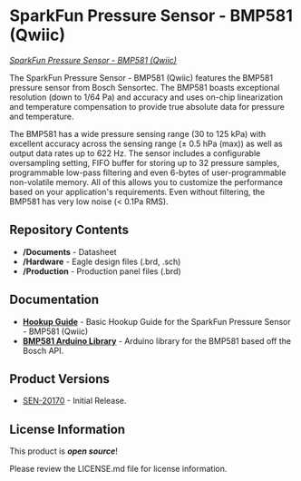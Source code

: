 SparkFun Pressure Sensor - BMP581 (Qwiic) 
=========================================



[*SparkFun Pressure Sensor - BMP581 (Qwiic)*](https://www.sparkfun.com/products/20170)

The SparkFun Pressure Sensor - BMP581 (Qwiic) features the BMP581 pressure sensor from Bosch Sensortec. The BMP581 boasts exceptional resolution (down to 1/64 Pa) and accuracy  and uses on-chip linearization and temperature compensation to provide true absolute data for pressure and temperature. 

The BMP581 has a wide pressure sensing range (30 to 125 kPa) with excellent accuracy across the sensing range (&plusmn; 0.5 hPa (max)) as well as output data rates up to 622 Hz. The sensor includes a configurable oversampling setting, FIFO buffer for storing up to 32 pressure samples, programmable low-pass filtering and even 6-bytes of user-programmable non-volatile memory. All of this allows you to customize the performance based on your application's requirements. Even without filtering, the BMP581 has very low noise (< 0.1Pa RMS).

Repository Contents
-------------------
* **/Documents** - Datasheet
* **/Hardware** - Eagle design files (.brd, .sch)
* **/Production** - Production panel files (.brd)

Documentation
-------------
* **[Hookup Guide](https://learn.sparkfun.com/tutorials/qwiic-pressure-sensor-bmp581-hookup-guide)** - Basic Hookup Guide for the SparkFun Pressure Sensor - BMP581 (Qwiic)
* **[BMP581 Arduino Library](https://github.com/sparkfun/SparkFun_BMP581_Arduino_Library)** - Arduino library for the BMP581 based off the Bosch API.

Product Versions
----------------
* [SEN-20170](https://www.sparkfun.com/products/20170) - Initial Release.

License Information
-------------------

This product is _**open source**_! 

Please review the LICENSE.md file for license information. 
